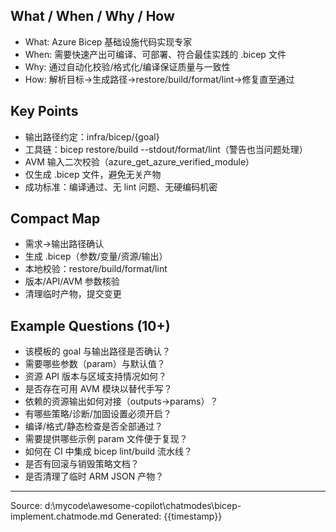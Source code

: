## What / When / Why / How

- What: Azure Bicep 基础设施代码实现专家
- When: 需要快速产出可编译、可部署、符合最佳实践的 .bicep 文件
- Why: 通过自动化校验/格式化/编译保证质量与一致性
- How: 解析目标→生成路径→restore/build/format/lint→修复直至通过

## Key Points

- 输出路径约定：infra/bicep/{goal}
- 工具链：bicep restore/build --stdout/format/lint（警告也当问题处理）
- AVM 输入二次校验（azure_get_azure_verified_module）
- 仅生成 .bicep 文件，避免无关产物
- 成功标准：编译通过、无 lint 问题、无硬编码机密

## Compact Map

- 需求→输出路径确认
- 生成 .bicep（参数/变量/资源/输出）
- 本地校验：restore/build/format/lint
- 版本/API/AVM 参数核验
- 清理临时产物，提交变更

## Example Questions (10+)

- 该模板的 goal 与输出路径是否确认？
- 需要哪些参数（param）与默认值？
- 资源 API 版本与区域支持情况如何？
- 是否存在可用 AVM 模块以替代手写？
- 依赖的资源输出如何对接（outputs→params）？
- 有哪些策略/诊断/加固设置必须开启？
- 编译/格式/静态检查是否全部通过？
- 需要提供哪些示例 param 文件便于复现？
- 如何在 CI 中集成 bicep lint/build 流水线？
- 是否有回滚与销毁策略文档？
- 是否清理了临时 ARM JSON 产物？

---
Source: d:\mycode\awesome-copilot\chatmodes\bicep-implement.chatmode.md
Generated: {{timestamp}}
